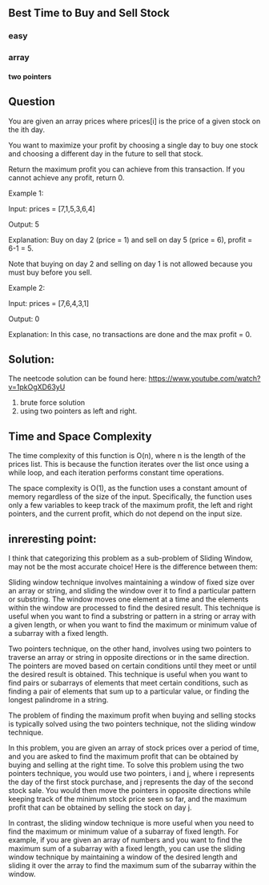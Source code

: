 ##  Best Time to Buy and Sell Stock


### easy
### array 
#### two pointers
## Question
You are given an array prices where prices[i] is the price of a given stock on the ith day.

You want to maximize your profit by choosing a single day to buy one stock and choosing a different day in the future to sell that stock.

Return the maximum profit you can achieve from this transaction. If you cannot achieve any profit, return 0.


Example 1:

Input: prices = [7,1,5,3,6,4]

Output: 5

Explanation: Buy on day 2 (price = 1) and sell on day 5 (price = 6), profit = 6-1 = 5.

Note that buying on day 2 and selling on day 1 is not allowed because you must buy before you sell.


Example 2:

Input: prices = [7,6,4,3,1]

Output: 0

Explanation: In this case, no transactions are done and the max profit = 0.

## Solution:
The neetcode solution can be found here: https://www.youtube.com/watch?v=1pkOgXD63yU
 1) brute force solution
 2) using two pointers as left and right.
## Time and Space Complexity
The time complexity of this function is O(n), where n is the length of the prices list. This is because the function iterates over the list once using a while loop, and each iteration performs constant time operations. 

The space complexity is O(1), as the function uses a constant amount of memory regardless of the size of the input. Specifically, the function uses only a few variables to keep track of the maximum profit, the left and right pointers, and the current profit, which do not depend on the input size.
## inreresting point: 

I think that categorizing this problem as a sub-problem of Sliding Window, may not be the most accurate choice! Here is the difference between them: 

Sliding window technique involves maintaining a window of fixed size over an array or string, and sliding the window over it to find a particular pattern or substring. The window moves one element at a time and the elements within the window are processed to find the desired result. This technique is useful when you want to find a substring or pattern in a string or array with a given length, or when you want to find the maximum or minimum value of a subarray with a fixed length.

Two pointers technique, on the other hand, involves using two pointers to traverse an array or string in opposite directions or in the same direction. The pointers are moved based on certain conditions until they meet or until the desired result is obtained. This technique is useful when you want to find pairs or subarrays of elements that meet certain conditions, such as finding a pair of elements that sum up to a particular value, or finding the longest palindrome in a string.

The problem of finding the maximum profit when buying and selling stocks is typically solved using the two pointers technique, not the sliding window technique.

In this problem, you are given an array of stock prices over a period of time, and you are asked to find the maximum profit that can be obtained by buying and selling at the right time. To solve this problem using the two pointers technique, you would use two pointers, i and j, where i represents the day of the first stock purchase, and j represents the day of the second stock sale. You would then move the pointers in opposite directions while keeping track of the minimum stock price seen so far, and the maximum profit that can be obtained by selling the stock on day j.

In contrast, the sliding window technique is more useful when you need to find the maximum or minimum value of a subarray of fixed length. For example, if you are given an array of numbers and you want to find the maximum sum of a subarray with a fixed length, you can use the sliding window technique by maintaining a window of the desired length and sliding it over the array to find the maximum sum of the subarray within the window.

